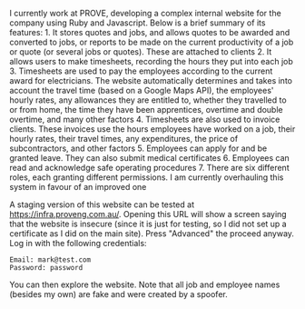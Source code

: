 I currently work at PROVE, developing a complex internal website for the company using Ruby and Javascript. Below is a brief summary of its features:
    1. It stores quotes and jobs, and allows quotes to be awarded and converted to jobs, or reports to be made on the current productivity of a job or quote (or several jobs or quotes). These are attached to clients
    2. It allows users to make timesheets, recording the hours they put into each job
    3. Timesheets are used to pay the employees according to the current award for electricians. The website automatically determines and takes into account the travel time (based on a Google Maps API), the employees' hourly rates, any allowances they are entitled to, whether they travelled to or from home, the time they have been apprentices, overtime and double overtime, and many other factors
    4. Timesheets are also used to invoice clients. These invoices use the hours employees have worked on a job, their hourly rates, their travel times, any expenditures, the price of subcontractors, and other factors
    5. Employees can apply for and be granted leave. They can also submit medical certificates
    6. Employees can read and acknowledge safe operating procedures
    7. There are six different roles, each granting different permissions. I am currently overhauling this system in favour of an improved one

A staging version of this website can be tested at https://infra.proveng.com.au/. Opening this URL will show a screen saying that the website is insecure (since it is just for testing, so I did not set up a certificate as I did on the main site). Press "Advanced" the proceed anyway. Log in with the following credentials:
    
    Email: mark@test.com
    Password: password

You can then explore the website. Note that all job and employee names (besides my own) are fake and were created by a spoofer.